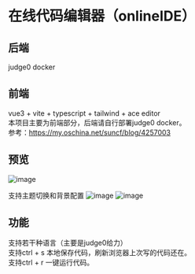 # 在线代码编辑器（onlineIDE）  
## 后端
judge0 docker  
## 前端
vue3 + vite + typescript + tailwind + ace editor  
本项目主要为前端部分，后端请自行部署judge0 docker。  
参考：https://my.oschina.net/suncf/blog/4257003
## 预览
![image](https://user-images.githubusercontent.com/35400185/148081461-53c0f5bf-171d-48bb-b958-1cbc708ad44d.png)

支持主题切换和背景配置
![image](https://user-images.githubusercontent.com/35400185/148083734-ff050501-3d21-4f4e-b951-a16a3deb8cd4.png)
![image](https://user-images.githubusercontent.com/35400185/148082641-b3bf5dbc-620e-4657-aa99-19541e1cc250.png)

## 功能
支持若干种语言（主要是judge0给力）  
支持ctrl + s 本地保存代码，刷新浏览器上次写的代码还在。  
支持ctrl + r 一键运行代码。
